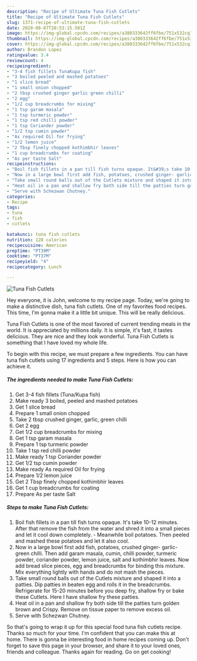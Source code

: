 ```yaml
---
description: "Recipe of Ultimate Tuna Fish Cutlets"
title: "Recipe of Ultimate Tuna Fish Cutlets"
slug: 1371-recipe-of-ultimate-tuna-fish-cutlets
date: 2020-08-07T20:53:15.501Z
image: https://img-global.cpcdn.com/recipes/a380333642ff6fbe/751x532cq70/tuna-fish-cutlets-recipe-main-photo.jpg
thumbnail: https://img-global.cpcdn.com/recipes/a380333642ff6fbe/751x532cq70/tuna-fish-cutlets-recipe-main-photo.jpg
cover: https://img-global.cpcdn.com/recipes/a380333642ff6fbe/751x532cq70/tuna-fish-cutlets-recipe-main-photo.jpg
author: Brandon Lopez
ratingvalue: 3.4
reviewcount: 4
recipeingredient:
- "3-4 fish fillets TunaKupa fish"
- "3 boiled peeled and mashed potatoes"
- "1 slice bread"
- "1 small onion chopped"
- "2 tbsp crushed ginger garlic green chilli"
- "2 egg"
- "1/2 cup breadcrumbs for mixing"
- "1 tsp garam masala"
- "1 tsp turmeric powder"
- "1 tsp red chilli powder"
- "1 tsp Coriander powder"
- "1/2 tsp cumin powder"
- "As required Oil for frying"
- "1/2 lemon juice"
- "2 Tbsp finely chopped kothimbhir leaves"
- "1 cup breadcrumbs for coating"
- "As per taste Salt"
recipeinstructions:
- "Boil fish fillets in a pan till fish turns opaque. It&#39;s take 10-12 minutes. After that remove the fish from the water and shred it into a small pieces and let it cool down completely.  Meanwhile boil potatoes. Then peeled and mashed these potatoes and let it also cool."
- "Now in a large bowl first add fish, potatoes, crushed ginger- garlic- green chilli. Then add garam masala, cumin, chilli powder, turmeric powder, coriander powder, lemon juice, salt and kothimbhir leaves. Now add bread slice pieces, egg and breadcrumbs for binding this mixture. Mix everything lightly with hands and do not mash the pieces."
- "Take small round balls out of the Cutlets mixture and shaped it into a patties. Dip patties in beaten egg and rolls it in the breadcrumbs. Refrigerate for 15-20 minutes before you deep fry, shallow fry or bake these Cutlets. Here I have shallow fry these patties."
- "Heat oil in a pan and shallow fry both side till the patties turn golden brown and Crispy. Remove on tissue paper to remove excess oil."
- "Serve with Schezwan Chutney."
categories:
- Recipe
tags:
- tuna
- fish
- cutlets

katakunci: tuna fish cutlets 
nutrition: 128 calories
recipecuisine: American
preptime: "PT39M"
cooktime: "PT37M"
recipeyield: "4"
recipecategory: Lunch

---
```



![Tuna Fish Cutlets](https://img-global.cpcdn.com/recipes/a380333642ff6fbe/751x532cq70/tuna-fish-cutlets-recipe-main-photo.jpg)

Hey everyone, it is John, welcome to my recipe page. Today, we're going to make a distinctive dish, tuna fish cutlets. One of my favorites food recipes. This time, I'm gonna make it a little bit unique. This will be really delicious.

Tuna Fish Cutlets is one of the most favored of current trending meals in the world. It is appreciated by millions daily. It is simple, it's fast, it tastes delicious. They are nice and they look wonderful. Tuna Fish Cutlets is something that I have loved my whole life.




To begin with this recipe, we must prepare a few ingredients. You can have tuna fish cutlets using 17 ingredients and 5 steps. Here is how you can achieve it.

<!--inarticleads1-->

##### The ingredients needed to make Tuna Fish Cutlets:

1. Get 3-4 fish fillets (Tuna/Kupa fish)
1. Make ready 3 boiled, peeled and mashed potatoes
1. Get 1 slice bread
1. Prepare 1 small onion chopped
1. Take 2 tbsp crushed ginger, garlic, green chilli
1. Get 2 egg
1. Get 1/2 cup breadcrumbs for mixing
1. Get 1 tsp garam masala
1. Prepare 1 tsp turmeric powder
1. Take 1 tsp red chilli powder
1. Make ready 1 tsp Coriander powder
1. Get 1/2 tsp cumin powder
1. Make ready As required Oil for frying
1. Prepare 1/2 lemon juice
1. Get 2 Tbsp finely chopped kothimbhir leaves
1. Get 1 cup breadcrumbs for coating
1. Prepare As per taste Salt




<!--inarticleads2-->

##### Steps to make Tuna Fish Cutlets:

1. Boil fish fillets in a pan till fish turns opaque. It&#39;s take 10-12 minutes. After that remove the fish from the water and shred it into a small pieces and let it cool down completely.  - Meanwhile boil potatoes. Then peeled and mashed these potatoes and let it also cool.
1. Now in a large bowl first add fish, potatoes, crushed ginger- garlic- green chilli. Then add garam masala, cumin, chilli powder, turmeric powder, coriander powder, lemon juice, salt and kothimbhir leaves. Now add bread slice pieces, egg and breadcrumbs for binding this mixture. Mix everything lightly with hands and do not mash the pieces.
1. Take small round balls out of the Cutlets mixture and shaped it into a patties. Dip patties in beaten egg and rolls it in the breadcrumbs. Refrigerate for 15-20 minutes before you deep fry, shallow fry or bake these Cutlets. Here I have shallow fry these patties.
1. Heat oil in a pan and shallow fry both side till the patties turn golden brown and Crispy. Remove on tissue paper to remove excess oil.
1. Serve with Schezwan Chutney.




So that's going to wrap it up for this special food tuna fish cutlets recipe. Thanks so much for your time. I'm confident that you can make this at home. There is gonna be interesting food in home recipes coming up. Don't forget to save this page in your browser, and share it to your loved ones, friends and colleague. Thanks again for reading. Go on get cooking!
